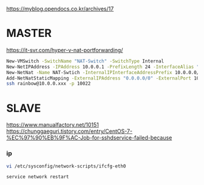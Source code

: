 
https://myblog.opendocs.co.kr/archives/17

# MASTER
https://it-svr.com/hyper-v-nat-portforwarding/
```bash
New-VMSwitch -SwitchName "NAT-Switch" -SwitchType Internal
New-NetIPAddress -IPAddress 10.0.0.1 -PrefixLength 24 -InterfaceAlias "vEthernet (NAT-Switch)"
New-NetNat -Name NAT-Swtich -InternalIPInterfaceAddressPrefix 10.0.0.0/24
Add-NetNatStaticMapping -ExternalIPAddress "0.0.0.0/0" -ExternalPort 10022 -Protocol TCP -InternalIP…
ssh rainbow@10.0.0.xxx -p 10022
```

# SLAVE
https://www.manualfactory.net/10151
https://chunggaeguri.tistory.com/entry/CentOS-7-%EC%97%90%EB%9F%AC-Job-for-sshdservice-failed-because
### ip
```bash
vi /etc/sysconfig/network-scripts/ifcfg-eth0

service network restart
```